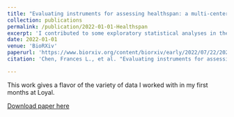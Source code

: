```yaml
---
title: "Evaluating instruments for assessing healthspan: a multi-center cross-sectional study on health-related quality of life (HRQL) and frailty in the companion dog"
collection: publications
permalink: /publication/2022-01-01-Healthspan
excerpt: 'I contributed to some exploratory statistical analyses in the measures of healthspan presented in this paper.'
date: 2022-01-01
venue: 'BioRXiv'
paperurl: 'https://www.biorxiv.org/content/biorxiv/early/2022/07/22/2022.07.21.500746.full.pdf'
citation: 'Chen, Frances L., et al. "Evaluating instruments for assessing healthspan: a multi-center cross-sectional study on health-related quality of life (HRQL) and frailty in the companion dog." bioRxiv (2022).'

---
```

This work gives a flavor of the variety of data I worked with in my first months at Loyal. 

[Download paper here](https://www.biorxiv.org/content/biorxiv/early/2022/07/22/2022.07.21.500746.full.pdf)
